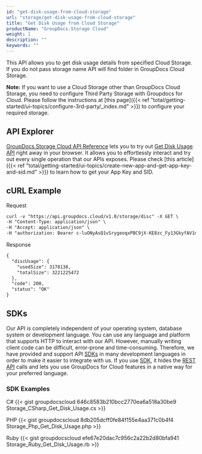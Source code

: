 ```yaml
---
id: "get-disk-usage-from-cloud-storage"
url: "storage/get-disk-usage-from-cloud-storage"
title: "Get Disk Usage from Cloud Storage"
productName: "GroupDocs.Storage Cloud"
weight: 1
description: ""
keywords: ""
---
```

This API allows you to get disk usage details from specified Cloud Storage. If you do not pass storage name API will find folder in GroupDocs Cloud Storage.

**Note:** If you want to use a Cloud Storage other than GroupDocs Cloud Storage, you need to configure Third Party Storage with Groupdocs for Cloud. Please follow the instructions at [this page]({{< ref "total/getting-started/ui-topics/configure-3rd-party/_index.md" >}}) to configure your required storage.

## API Explorer ##

[GroupDocs.Storage Cloud API Reference](https://apireference.groupdocs.cloud/storage/) lets you to try out [Get Disk Usage API](https://apireference.groupdocs.cloud/storage/#!/Storage/GetDiscUsage) right away in your browser. It allows you to effortlessly interact and try out every single operation that our APIs exposes. Please check [this article]({{< ref "total/getting-started/ui-topics/create-new-app-and-get-app-key-and-sid.md" >}}) to learn how to get your App Key and SID. 

## cURL Example ##

Request

```html
curl -v "https://api.groupdocs.cloud/v1.0/storage/disc" -X GET \
-H "Content-Type: application/json" \
-H "Accept: application/json" \
-H "authorization: Bearer c-luONyAsQ1vSrygeoqxPBC9jX-KE8zc_Fy13GkyfAV1n-yZq-NHYVmGYwj-z1FuHjm-8ogxz6XrRMQoyBqz5viML85WhN1GhNnPqrgoZ80IgAM5jTx5czuDEV4AqnJWrTx2HHm9Rb9LhWNdizZqltGae7oCJ-LR-ELR1T0GAimij_4Zbt5T5GIj67Xpz5MQpxkuC1lhU3sCVCOgsNT4Zq_MAOyTZV8ZBDJja4brN5EyggxgR3fYKsfaPSEd6De7Zr__-_LTH5QX9g9QsgfliaZsUgGUEWNTouIQhxBnCnusF98T3oUrYF8Wh2OoPl0Os_cN0loBHPfFrMsV6eSJafxzgVQRsF9U48HQZe_euKyh-N4UKASnOfTgQ-hvSV83ufjxwvTKHqzagYAEjvHvJU8YL6T8aoTBG2G8-GOt23GrxR0cPzTyVxZ2xobLPYhH8ZDGvkSWDdZJDkTwD-VaSp9GaGA"    
```

Response

```html
{
  "discUsage": {
    "usedSize": 3178138,
    "totalSize": 3221225472
  },
  "code": 200,
  "status": "OK"
}
```

## SDKs ##

Our API is completely independent of your operating system, database system or development language. You can use any language and platform that supports HTTP to interact with our API. However, manually writing client code can be difficult, error-prone and time-consuming. Therefore, we have provided and support API [SDKs](https://github.com/groupdocs-storage-cloud) in many development languages in order to make it easier to integrate with us. If you use [SDK](https://github.com/groupdocs-storage-cloud), it hides the [REST API](https://apireference.groupdocs.cloud/storage/#!/Storage/GetDiscUsage) calls and lets you use GroupDocs for Cloud features in a native way for your preferred language.

### SDK Examples ###

C#
{{< gist groupdocscloud 646c8583b210bcc2770ea6a518a30be9 Storage_CSharp_Get_Disk_Usage.cs >}}

PHP
{{< gist groupdocscloud 8db205dcff0fe84f155e4aa371c0b4f4 Storage_Php_Get_Disk_Usage.php >}}

Ruby
{{< gist groupdocscloud efe67e20dac7c956c2a22b2d80bfa941 Storage_Ruby_Get_Disk_Usage.rb >}}
